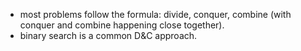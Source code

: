 - most problems follow the formula: divide, conquer, combine (with conquer and combine happening close together).
- binary search is a common D&C approach.
